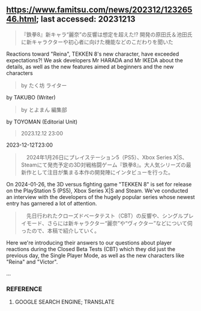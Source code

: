 ## https://www.famitsu.com/news/202312/12326546.html; last accessed: 20231213

> 『鉄拳8』新キャラ“麗奈”の反響は想定を超えた!? 開発の原田氏＆池田氏に新キャラクターや初心者に向けた機能などのこだわりを聞いた

Reactions toward "Reina", TEKKEN 8's new character, have exceeded expectations?! We ask developers Mr HARADA and Mr IKEDA about the details, as well as the new features aimed at beginners and the new characters

> by たく坊 ライター

by TAKUBO (Writer)

> by とよまん 編集部

by TOYOMAN (Editorial Unit)

> 2023.12.12 23:00

2023-12-12T23:00

>　2024年1月26日にプレイステーション5（PS5）、Xbox Series X|S、Steamにて発売予定の3D対戦格闘ゲーム『鉄拳8』。大人気シリーズの最新作として注目が集まる本作の開発陣にインタビューを行った。

On 2024-01-26, the 3D versus fighting game "TEKKEN 8" is set for release on the PlayStation 5 (PS5), Xbox Series X|S and Steam. We've conducted an interview with the developers of the hugely popular series whose newest entry has garnered a lot of attention.

>　先日行われたクローズドベータテスト（CBT）の反響や、シングルプレイモード、さらには新キャラクター“麗奈”や“ヴィクター”などについて伺ったので、本稿で紹介していく。

Here we're introducing their answers to our questions about player reactions during the Closed Beta Tests (CBT) which they did just the previous day, the Single Player Mode, as well as the new characters like "Reina" and "Victor".

...

### REFERENCE

1) GOOGLE SEARCH ENGINE; TRANSLATE